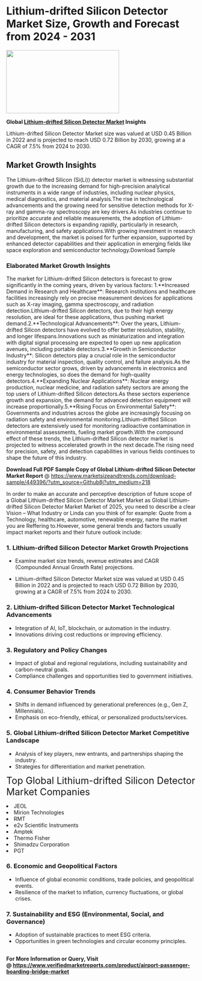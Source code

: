 <H1>Lithium-drifted Silicon Detector Market Size, Growth and Forecast from 2024 - 2031</H1><img class="aligncenter size-medium wp-image-584254" src="https://thirdeyenews.in/wp-content/uploads/2024/09/Global-Market-Research-300x168.jpeg" alt="" width="300" height="168" /><p><strong>Global&nbsp;<a href="https://www.marketsizeandtrends.com/download-sample/449396/?utm_source=Github8j?utm_medium=218">Lithium-drifted Silicon Detector Market</a> Insights</strong></p><p>Lithium-drifted Silicon Detector Market size was valued at USD 0.45 Billion in 2022 and is projected to reach USD 0.72 Billion by 2030, growing at a CAGR of 7.5% from 2024 to 2030.</p><p><h2>Market Growth Insights</h2> The Lithium-drifted Silicon (Si(Li)) detector market is witnessing substantial growth due to the increasing demand for high-precision analytical instruments in a wide range of industries, including nuclear physics, medical diagnostics, and material analysis.The rise in technological advancements and the growing need for sensitive detection methods for X-ray and gamma-ray spectroscopy are key drivers.As industries continue to prioritize accurate and reliable measurements, the adoption of Lithium-drifted Silicon detectors is expanding rapidly, particularly in research, manufacturing, and safety applications.With growing investment in research and development, the market is poised for further expansion, supported by enhanced detector capabilities and their application in emerging fields like space exploration and semiconductor technology.Download Sample <h3>Elaborated Market Growth Insights</h3> The market for Lithium-drifted Silicon detectors is forecast to grow significantly in the coming years, driven by various factors: 1.**Increased Demand in Research and Healthcare**: Research institutions and healthcare facilities increasingly rely on precise measurement devices for applications such as X-ray imaging, gamma spectroscopy, and radiation detection.Lithium-drifted Silicon detectors, due to their high energy resolution, are ideal for these applications, thus pushing market demand.2.**Technological Advancements**: Over the years, Lithium-drifted Silicon detectors have evolved to offer better resolution, stability, and longer lifespans.Innovations such as miniaturization and integration with digital signal processing are expected to open up new application avenues, including portable detectors.3.**Growth in Semiconductor Industry**: Silicon detectors play a crucial role in the semiconductor industry for material inspection, quality control, and failure analysis.As the semiconductor sector grows, driven by advancements in electronics and energy technologies, so does the demand for high-quality detectors.4.**Expanding Nuclear Applications**: Nuclear energy production, nuclear medicine, and radiation safety sectors are among the top users of Lithium-drifted Silicon detectors.As these sectors experience growth and expansion, the demand for advanced detection equipment will increase proportionally.5.**Rising Focus on Environmental Safety**: Governments and industries across the globe are increasingly focusing on radiation safety and environmental monitoring.Lithium-drifted Silicon detectors are extensively used for monitoring radioactive contamination in environmental assessments, fueling market growth.With the compound effect of these trends, the Lithium-drifted Silicon detector market is projected to witness accelerated growth in the next decade.The rising need for precision, safety, and detection capabilities in various fields continues to shape the future of this industry.</p><p><span class=""><strong>Download Full PDF Sample Copy of Global Lithium-drifted Silicon Detector Market Report</strong> @ <a href="https://www.marketsizeandtrends.com/download-sample/449396/?utm_source=Github8j?utm_medium=218" target="_blank">https://www.marketsizeandtrends.com/download-sample/449396/?utm_source=Github8j?utm_medium=218</a></span></p><p>In order to make an accurate and perceptive description of future scope of a Global&nbsp;Lithium-drifted Silicon Detector Market Market as Global&nbsp;Lithium-drifted Silicon Detector Market Market of 2025, you need to describe a clear Vision &ndash; What Industry or Linda can you think of for example: Quote from a Technology, healthcare, automotive, renewable energy, name the market you are Reffering to.However, some general trends and factors usually impact market reports and their future outlook include:</p><h3>1.&nbsp;<strong>Lithium-drifted Silicon Detector Market Growth Projections</strong></h3><ul><li>Examine market size trends, revenue estimates and CAGR (Compounded Annual Growth Rate) projections.</li><li><p>Lithium-drifted Silicon Detector Market size was valued at USD 0.45 Billion in 2022 and is projected to reach USD 0.72 Billion by 2030, growing at a CAGR of 7.5% from 2024 to 2030.</p></li></ul><h3>2.&nbsp;<strong>Lithium-drifted Silicon Detector Market Technological Advancements</strong></h3><ul><li>Integration of AI, IoT, blockchain, or automation in the industry.</li><li>Innovations driving cost reductions or improving efficiency.</li></ul><h3>3.&nbsp;<strong>Regulatory and Policy Changes</strong></h3><ul><li>Impact of global and regional regulations, including sustainability and carbon-neutral goals.</li><li>Compliance challenges and opportunities tied to government initiatives.</li></ul><h3>4.&nbsp;<strong>Consumer Behavior Trends</strong></h3><ul><li>Shifts in demand influenced by generational preferences (e.g., Gen Z, Millennials).</li><li>Emphasis on eco-friendly, ethical, or personalized products/services.</li></ul><h3>5.&nbsp;<strong>Global Lithium-drifted Silicon Detector Market Competitive Landscape</strong></h3><ul><li>Analysis of key players, new entrants, and partnerships shaping the industry.</li><li>Strategies for differentiation and market penetration.</li></ul><p data-pm-slice="1 1 []"><span style="color: inherit; font-family: inherit; font-size: 25px;">Top Global Lithium-drifted Silicon Detector Market Companies</span></p><div class="" data-test-id=""><p><li>JEOL</li><li> Mirion Technologies</li><li> RMT</li><li> e2v Scientific Instruments</li><li> Amptek</li><li> Thermo Fisher</li><li> Shimadzu Corporation</li><li> PGT</li></p></div><h3>6.&nbsp;<strong>Economic and Geopolitical Factors</strong></h3><ul><li>Influence of global economic conditions, trade policies, and geopolitical events.</li><li>Resilience of the market to inflation, currency fluctuations, or global crises.</li></ul><h3>7.&nbsp;<strong>Sustainability and ESG (Environmental, Social, and Governance)</strong></h3><ul><li>Adoption of sustainable practices to meet ESG criteria.</li><li>Opportunities in green technologies and circular economy principles.</li></ul><h2><strong style="font-size: 14px;">For More Information or Query, Visit @&nbsp;</strong><a style="background-color: #ffffff; font-size: 14px;" href="https://www.marketsizeandtrends.com/report/lithium-drifted-silicon-detector-market/" target="_blank">https://www.verifiedmarketreports.com/product/airport-passenger-boarding-bridge-market</a></h2>